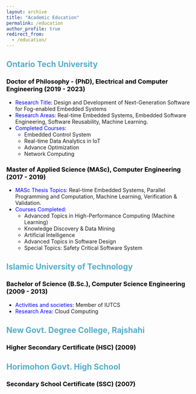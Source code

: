 ```yaml
---
layout: archive
title: "Academic Education"
permalink: /education
author_profile: true
redirect_from: 
  - /education/
---
```


## <span style="color:#52adc8">Ontario Tech University</span>

### <span style="color:black">Doctor of Philosophy - (PhD), Electrical and Computer Engineering (2019 - 2023)</span>
- <span style="color:blue">Research Title:</span> Design and Development of Next-Generation Software for Fog-enabled Embedded Systems
- <span style="color:blue">Research Areas:</span> Real-time Embedded Systems, Embedded Software Engineering, Software Reusability, Machine Learning.
- <span style="color:blue">Completed Courses:</span>
    - Embedded Control System
    - Real-time Data Analytics in IoT
    - Advance Optimization
    - Network Computing

### <span style="color:black">Master of Applied Science (MASc), Computer Engineering (2017 - 2019)</span>
- <span style="color:blue">MASc Thesis Topics:</span> Real-time Embedded Systems, Parallel Programming and Computation, Machine Learning, Verification & Validation.
- <span style="color:blue">Courses Completed:</span>
    - Advanced Topics in High-Performance Computing (Machine Learning)
    - Knowledge Discovery & Data Mining
    - Artificial Intelligence
    - Advanced Topics in Software Design
    - Special Topics: Safety Critical Software System

## <span style="color:#52adc8">Islamic University of Technology</span>

### <span style="color:black">Bachelor of Science (B.Sc.), Computer Science Engineering (2009 - 2013)</span>
- <span style="color:blue">Activities and societies:</span> Member of IUTCS
- <span style="color:blue">Research Area:</span> Cloud Computing

## <span style="color:#52adc8">New Govt. Degree College, Rajshahi</span>

### <span style="color:black">Higher Secondary Certificate (HSC) (2009)</span>

## <span style="color:#52adc8">Horimohon Govt. High School</span>

### <span style="color:black">Secondary School Certificate (SSC) (2007)</span>


<!-- ## Ontario Tech University

### Doctor of Philosophy - PhD, Electrical and Computer Engineering (2019 - 2023)

Pursuing my PhD in Electrical and Computer Engineering at Ontario Tech University, I'm researching Real-time Embedded Systems, Embedded Software Engineering, Software Reusability, and Machine Learning. I have completed courses like Embedded Control System, Real-time Data Analytics in IoT, Advance Optimization, and Network Computing.

### Master of Applied Science (MASc), Computer Engineering (2017 - 2019)

During my MASc at Ontario Tech University, I specialized in Computer Engineering focusing on Real-time Embedded Systems, Parallel Programming and Computation, and Machine Learning, with a special emphasis on Verification & Validation. Courses completed during this period include Advanced Topics in High-Performance Computing (Machine Learning), Knowledge Discovery & Data Mining, Artificial Intelligence, Advanced Topics in Software Design, and Special Topics: Safety Critical Software System.

## Islamic University of Technology

### Bachelor of Science (B.Sc.), Computer Science Engineering (2009 - 2013)

I acquired my Bachelor's degree in Computer Science Engineering from Islamic University of Technology. Member of the Islamic University of Technology Computer Society (IUTCS). My research during this period was focused on Cloud Computing. -->
